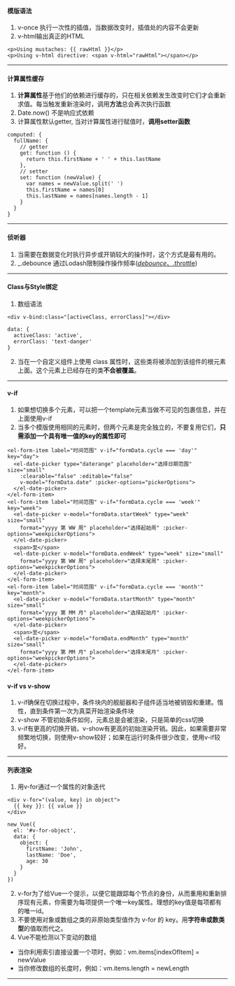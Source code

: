 #### 模版语法
1. v-once 执行一次性的插值，当数据改变时，插值处的内容不会更新
2. v-html输出真正的HTML
  ```
  <p>Using mustaches: {{ rawHtml }}</p>
  <p>Using v-html directive: <span v-html="rawHtml"></span></p>
  ```
***

#### 计算属性缓存
1. **计算属性**基于他们的依赖进行缓存的，只在相关依赖发生改变时它们才会重新求值。每当触发重新渲染时，调用**方法**总会再次执行函数
2. Date.now() 不是响应式依赖
3. 计算属性默认getter, 当对计算属性进行赋值时，**调用setter函数**
  ```
  computed: {
    fullName: {
      // getter
      get: function () {
        return this.firstName + ' ' + this.lastName
      },
      // setter
      set: function (newValue) {
        var names = newValue.split(' ')
        this.firstName = names[0]
        this.lastName = names[names.length - 1]
      }
    }
  }
  ```
***

#### 侦听器
1. 当需要在数据变化时执行异步或开销较大的操作时，这个方式是最有用的。
2. _.debounce 通过Lodash限制操作操作频率([_debounce、_.throttle](https://lodash.com/docs#debounce))
***

#### Class与Style绑定
1. 数组语法
  ```
  <div v-bind:class="[activeClass, errorClass]"></div>
  ```
  ```
  data: {
    activeClass: 'active',
    errorClass: 'text-danger'
  }
  ```
2. 当在一个自定义组件上使用 class 属性时，这些类将被添加到该组件的根元素上面。这个元素上已经存在的类**不会被覆盖**。
***

#### v-if
1. 如果想切换多个元素，可以把一个template元素当做不可见的包裹信息，并在上面使用v-if
2. 当多个模版使用相同的元素时，但两个元素是完全独立的，不要复用它们，**只需添加一个具有唯一值的key的属性即可**
  ```
  <el-form-item label="时间范围" v-if="formData.cycle === 'day'" key="day">
    <el-date-picker type="daterange" placeholder="选择日期范围" size="small"
      :clearable="false" :editable="false"
      v-model="formData.date" :picker-options="pickerOptions">
    </el-date-picker>
  </el-form-item>
  <el-form-item label="时间范围" v-if="formData.cycle === 'week'" key="week">
    <el-date-picker v-model="formData.startWeek" type="week" size="small"
      format="yyyy 第 WW 周" placeholder="选择起始周" :picker-options="weekpickerOptions">
    </el-date-picker>
    <span>至</span>
    <el-date-picker v-model="formData.endWeek" type="week" size="small"
      format="yyyy 第 WW 周" placeholder="选择末尾周" :picker-options="weekpickerOptions">
    </el-date-picker>
  </el-form-item>
  <el-form-item label="时间范围" v-if="formData.cycle === 'month'" key="month">
    <el-date-picker v-model="formData.startMonth" type="month" size="small"
      format="yyyy 第 MM 月" placeholder="选择起始月" :picker-options="weekpickerOptions">
    </el-date-picker>
    <span>至</span>
    <el-date-picker v-model="formData.endMonth" type="month" size="small"
      format="yyyy 第 MM 月" placeholder="选择末尾月" :picker-options="weekpickerOptions">
    </el-date-picker>
  </el-form-item>
  ```
#### v-if vs v-show
1. v-if确保在切换过程中，条件块内的舰艇器和子组件适当地被销毁和重建。惰性，直到条件第一次为真菜开始渲染条件块
2. v-show 不管初始条件如何，元素总是会被渲染，只是简单的css切换
3. v-if有更高的切换开销，v-show有更高的初始渲染开销。因此，如果需要非常频繁地切换，则使用v-show较好；如果在运行时条件很少改变，使用v-if较好。
***


#### 列表渲染
1. 用v-for通过一个属性的对象迭代
  ```
  <div v-for="(value, key) in object">
    {{ key }}: {{ value }}
  </div>
  ```
  ```
  new Vue({
    el: '#v-for-object',
    data: {
      object: {
        firstName: 'John',
        lastName: 'Doe',
        age: 30
      }
    }
  })
  ```
2. v-for为了给Vue一个提示，以便它能跟踪每个节点的身份，从而重用和重新排序现有元素，你需要为每项提供一个唯一key属性。理想的key值是每项都有的唯一id。
3. 不要使用对象或数组之类的非原始类型值作为 v-for 的 key。用**字符串或数类型**的值取而代之。
4. Vue不能检测以下变动的数组
  + 当你利用索引直接设置一个项时，例如：vm.items[indexOfItem] = newValue
  + 当你修改数组的长度时，例如：vm.items.length = newLength
***

